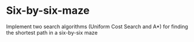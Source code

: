 # Six-by-six-maze
Implement two search algorithms (Uniform  Cost Search and A*) for finding the shortest path in a six-by-six maze
